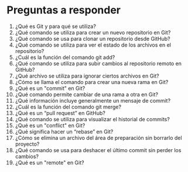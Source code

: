 # Preguntas a responder

1. ¿Qué es Git y para qué se utiliza?
2. ¿Qué comando se utiliza para crear un nuevo repositorio en Git?
3. ¿Qué comando se usa para clonar un repositorio desde GitHub?
4. ¿Qué comando se utiliza para ver el estado de los archivos en el repositorio?
5. ¿Cuál es la función del comando git add?
6. ¿Qué comando se utiliza para subir cambios al repositorio remoto en GitHub?
7. ¿Qué archivo se utiliza para ignorar ciertos archivos en Git?
8. ¿Cómo se llama el comando para crear una nueva rama en Git?
9. ¿Qué es un "commit" en Git?
10. ¿Qué comando permite cambiar de una rama a otra en Git?
11. ¿Qué información incluye generalmente un mensaje de commit?
12. ¿Cuál es la función del comando git merge?
13. ¿Qué es un “pull request” en GitHub?
14. ¿Qué comando se utiliza para visualizar el historial de commits?
15. ¿Qué es un "conflict" en Git?
16. ¿Qué significa hacer un “rebase” en Git?
17. ¿Cómo se elimina un archivo del área de preparación sin borrarlo del proyecto?
18. ¿Qué comando se usa para deshacer el último commit sin perder los cambios?
19. ¿Qué es un "remote" en Git?
